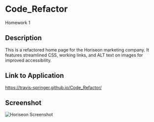 # Code_Refactor
Homework 1
## Description

This is a refactored home page for the Horiseon marketing company. It features streamlined CSS, working links, and ALT text on images for improved accessibility.

## Link to Application

https://travis-springer.github.io/Code_Refactor/

## Screenshot

![Horiseon Screenshot](assets/images/screenshot.jpg)
